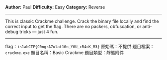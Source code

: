 **Author:** Paul
**Difficulty:** Easy
**Category:** Reverse
 
---
 
This is classic Crackme challenge. Crack the binary file locally and find the correct input to get the flag. There are no packers, obfuscation, or anti-debug tricks — just 4 fun.

---
flag：`is1abCTF{C0ngrA7ulat10n_Y0U_cR4cK_M3}`
原始碼：不提供
題目檔案：`crackme.exe`
題目名稱：Basic Crackme
題目類型：靜態附件